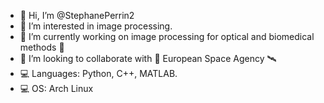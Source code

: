 - 👋 Hi, I’m @StephanePerrin2
- 👀 I’m interested in image processing.
- 🌱 I’m currently working on image processing for optical and biomedical methods 🧬️
- 💞️ I’m looking to collaborate with 📡 European Space Agency 🛰
- 💻 Languages: Python, C++, MATLAB.
- 💻 OS: Arch Linux

<!---
StephanePerrin2/StephanePerrin2 is a ✨ special ✨ repository because its `README.md` (this file) appears on your GitHub profile.
You can click the Preview link to take a look at your changes.
--->
